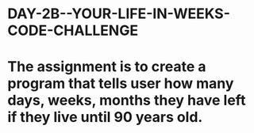 # DAY-2B--YOUR-LIFE-IN-WEEKS-CODE-CHALLENGE
# The assignment is to create a program that tells user how many days, weeks, months they have left if they live until 90 years old.
